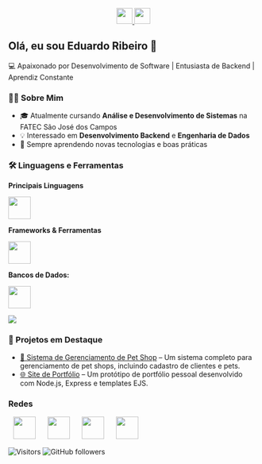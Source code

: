 <p align="center">
  <a href="./README.md">
    <img src="https://cdn.jsdelivr.net/gh/lipis/flag-icons/flags/4x3/gb.svg" width="32" />
  </a>
  <a href="./README-pt.md">
    <img src="https://cdn.jsdelivr.net/gh/lipis/flag-icons/flags/4x3/br.svg" width="32" />
  </a>
</p>

## Olá, eu sou Eduardo Ribeiro 👋  
💻 Apaixonado por Desenvolvimento de Software | Entusiasta de Backend | Aprendiz Constante  

### 🧑‍💻 Sobre Mim
- 🎓 Atualmente cursando **Análise e Desenvolvimento de Sistemas** na FATEC São José dos Campos
- 💡 Interessado em **Desenvolvimento Backend** e **Engenharia de Dados**
- 🚀 Sempre aprendendo novas tecnologias e boas práticas

### 🛠 Linguagens e Ferramentas
**Principais Linguagens**  
<div align="left">
  <img src="https://skillicons.dev/icons?i=python,java,cs,cpp,javascript,typescript,html,css" height="45" />
</div>

**Frameworks & Ferramentas**  
<div align="left">
  <img src="https://skillicons.dev/icons?i=react,bootstrap,next,flask,nodejs,npm" height="45" />
</div>

**Bancos de Dados:**  
<div align="left">
  <img src="https://skillicons.dev/icons?i=mysql,postgres" height="45" />
</div>

![](https://github-readme-stats-wheat-two-53.vercel.app/api/top-langs/?username=eduardo-rib&theme=nightowl&hide_border=false&include_all_commits=true&count_private=false&layout=compact)


### 📂 Projetos em Destaque  
- [🐾 Sistema de Gerenciamento de Pet Shop](https://github.com/eduardo-Rib/PetLovers) – Um sistema completo para gerenciamento de pet shops, incluindo cadastro de clientes e pets.  
- [🌐 Site de Portfólio](https://github.com/eduardo-Rib/PrototipoPortifolio) – Um protótipo de portfólio pessoal desenvolvido com Node.js, Express e templates EJS.  


### Redes
<p align="left">
    <a href="https://github.com/eduardo-Rib" style="margin:10px"><img src="https://skillicons.dev/icons?i=github" height="45"></a>
    <a href="https://www.linkedin.com/in/eduardo-ribeiro-4b78002b2" style="margin:10px"><img src="https://skillicons.dev/icons?i=linkedin" height="45"></a>
    <a href="mailto:eduardo10122005@gmail.com" style="margin:10px"><img src="https://skillicons.dev/icons?i=gmail" height="45"></a>
    <a href="https://www.instagram.com/dudu__rib/" style="margin:10px"><img src="https://skillicons.dev/icons?i=instagram" height="45"></a>
</p>


![Visitors](https://visitor-badge.laobi.icu/badge?page_id=eduardo-rib)
![GitHub followers](https://img.shields.io/github/followers/eduardo-rib?style=social)